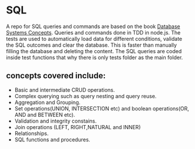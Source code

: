 # SQL
A repo for SQL queries and commands are based on the book [Database Systems Concepts](https://www.db-book.com "Database Systems Concepts").
Queries and commands done in TDD in  node.js.
The tests are used to automatically load data for different conditions, validate the SQL outcomes and clear the database. This is faster than manually filling the database and deleting the content.
The SQL queries are coded inside test functions that why there is only tests folder as the main folder.
## concepts covered include:
- Basic and intermediate CRUD operations.
- Complex querying such as query nesting and query reuse.
- Aggregation and Grouping.
- Set operations(UNION, INTERSECTION etc) and boolean operations(OR, AND and BETWEEN etc).
- Validation and integrity constains.
- Join operations (LEFT, RIGHT,NATURAL and INNER)
- Relationships.
- SQL functions and procedures.

